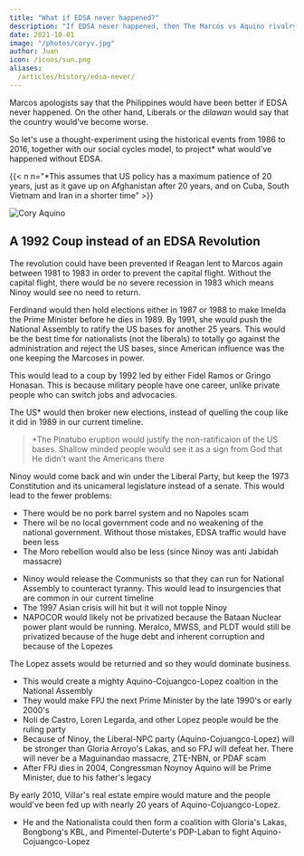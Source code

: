 ```yaml
---
title: "What if EDSA never happened?"
description: "If EDSA never happened, then The Marcos vs Aquino rivalry would be replaced by Dutertes vs Lopezes (Poe, Aquino)"
date: 2021-10-01
image: "/photos/coryv.jpg"
author: Juan
icon: /icons/sun.png 
aliases:
  /articles/history/edsa-never/
---
```


<!-- linkb: "articles/infrastructure/edsa-traffic"
linkbtext: "EDSA traffic"
linkf: "articles/metaphysics/democracy-is-bad"
linkftext: "Democracyis bad"
--- -->

Marcos apologists say that the Philippines would have been better if EDSA never happened. On the other hand, Liberals or the *dilawan* would say that the country would've become worse.

So let's use a thought-experiment using the historical events from 1986 to 2016, together with our social cycles model, to project* what would've happened without EDSA.

{{< n n="*This assumes that US policy has a maximum patience of 20 years, just as it gave up on Afghanistan after 20 years, and on Cuba, South Vietnam and Iran in a shorter time" >}}


![Cory Aquino](https://sorasystem.sirv.com/photos/mh/coryv.jpg)


## A 1992 Coup instead of an EDSA Revolution

The revolution could have been prevented if Reagan lent to Marcos again between 1981 to 1983 in order to prevent the capital flight. Without the capital flight, there would be no severe recession in 1983 which means Ninoy would see no need to return. 

Ferdinand would then hold elections either in 1987 or 1988 to make Imelda the Prime Minister before he dies in 1989. By 1991, she would push the National Assembly to ratify the US bases for another 25 years. This would be the best time for nationalists (not the liberals) to totally go against the administration and reject the US bases, since American influence was the one keeping the Marcoses in power. 

This would lead to a coup by 1992 led by either Fidel Ramos or Gringo Honasan. This is because military people have one career, unlike private people who can switch jobs and advocacies.  

The US* would then broker new elections, instead of quelling the coup like it did in 1989 in our current timeline.  

> *The Pinatubo eruption would justify the non-ratificaion of the US bases. Shallow minded people would see it as a sign from God that He didn't want the Americans there

Ninoy would come back and win under the Liberal Party, but keep the 1973 Constitution and its unicameral legislature instead of a senate<!-- especially since he had more popular support than his wife Cory -->. This would lead to the fewer problems:

- There would be no pork barrel system and no Napoles scam
- There wil be no local government code and no weakening of the national government. Without those mistakes, EDSA traffic would have been less
- The Moro rebellion would also be less (since Ninoy was anti Jabidah massacre)
<!-- insurgency would end or be so insignificant because the military would not release Communists that were caught during Marcos' time -->
- Ninoy would release the Communists so that they can run for National Assembly to counteract tyranny. This would lead to insurgencies that are common in our current timeline
- The 1997 Asian crisis will hit but it will not topple Ninoy <!-- because it would be much better than Imelda's rule --> 
- NAPOCOR would likely not be privatized because the Bataan Nuclear power plant would be running. Meralco, MWSS, and PLDT would still be privatized because of the huge debt and inherent corruption and because of the Lopezes

The Lopez assets would be returned and so they would dominate business. 
- This would create a mighty Aquino-Cojuangco-Lopez coaltion in the National Assembly
- They would make FPJ the next Prime Minister by the late 1990's or early 2000's
- Noli de Castro, Loren Legarda, and other Lopez people would be the ruling party 
- Because of Ninoy, the Liberal-NPC party (Aquino-Cojuangco-Lopez) will be stronger than Gloria Arroyo's Lakas, and so FPJ will defeat her. There will never be a Maguinandao massacre, ZTE-NBN, or PDAF scam
- After FPJ dies in 2004, Congressman Noynoy Aquino will be Prime Minister, due to his father's legacy

<!-- - The Aquino-Cojuangco-Lopez would only be challenged by the Villars, so the 2000's would be the start of Villars vs Lopezes, as Nationalista vs Liberals. This is similar to the Nationalist Marcoses vs the Liberal Aquinos. -->

By early 2010, Villar's real estate empire would mature and the people would've been fed up with nearly 20 years of  Aquino-Cojuangco-Lopez. 
- He and the Nationalista could then form a coalition with Gloria's Lakas, Bongbong's KBL, and Pimentel-Duterte's PDP-Laban to fight Aquino-Cojuangco-Lopez

<!-- Poe + Noynoy, and  Arroyo (the Central Luzon feudal lords)
 -->
<!--  The years 2020-2030 will explain why  -->